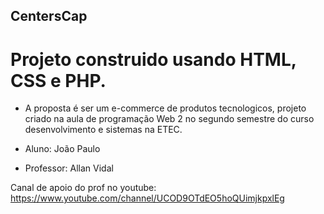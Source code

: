 ## CentersCap

# Projeto construido usando HTML, CSS e PHP.

- A proposta é ser um e-commerce de produtos tecnologicos, projeto criado na aula de programação Web 2 no segundo semestre do curso desenvolvimento e sistemas na ETEC.

- Aluno: João Paulo
- Professor: Allan Vidal

Canal de apoio do prof no youtube: https://www.youtube.com/channel/UCOD9OTdEO5hoQUimjkpxlEg
